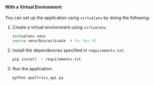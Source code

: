 #### With a Virtual Environment

You can set up the application using `virtualenv` by doing the following:

1. Create a virtual environment using `virtualenv`.

   ```sh
   virtualenv venv
   source venv/bin/activate  # for Mac OS
   ```

2. Install the dependencies specified in `requirements.txt`.

   ```sh
   pip install -r requirements.txt
   ```

3. Run the application.

   ```sh
   python qualtrics_api.py
   ```
